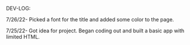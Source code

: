 DEV-LOG: 

7/26/22- Picked a font for the title and added some color to the page.

7/25/22- Got idea for project.  Began coding out and built a basic app with limited HTML.